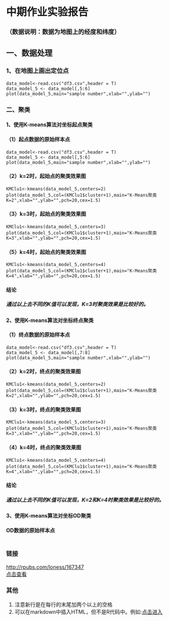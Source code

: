 # 中期作业实验报告
### （数据说明：数据为地图上的经度和纬度）
## 一、数据处理  
### 1、在地图上画出定位点   
  ```{r}
data_model<-read.csv("df3.csv",header = T)
data_model_5 <- data_model[,5:6]
plot(data_model_5,main="sample number",xlab="",ylab="")

```     
### 二、聚类

#### 1、使用K-means算法对坐标起点聚类
####  （1）起点数据的原始样本点
  ```{r}
data_model<-read.csv("df3.csv",header = T)
data_model_5 <- data_model[,5:6]
plot(data_model_5,main="sample number",xlab="",ylab="")

```   

#### （2）k=2时，起始点的聚类效果图
  ```{r}
KMClu1<-kmeans(data_model_5,centers=2)
plot(data_model_5,col=(KMClu1$cluster+1),main="K-Means聚类K=2",xlab="",ylab="",pch=20,cex=1.5)
``` 

####  （3）k=3时，起始点的聚类效果图
  ```{r}
KMClu1<-kmeans(data_model_5,centers=3)
plot(data_model_5,col=(KMClu1$cluster+1),main="K-Means聚类K=3",xlab="",ylab="",pch=20,cex=1.5)
```

####  （5）k=4时，起始点的聚类效果图
  ```{r}
KMClu1<-kmeans(data_model_5,centers=4)
plot(data_model_5,col=(KMClu1$cluster+1),main="K-Means聚类K=4",xlab="",ylab="",pch=20,cex=1.5)
```

####  结论
##### 通过以上去不同的K值可以发现，K=3时聚类效果是比较好的。

#### 2、使用K-means算法对坐标终点聚类

#### （1）终点数据的原始样本点
  ```{r}
data_model<-read.csv("df3.csv",header = T)
data_model_5 <- data_model[,7:8]
plot(data_model_5,main="sample number",xlab="",ylab="")

```   

#### （2）k=2时，终点的聚类效果图
  ```{r}
KMClu1<-kmeans(data_model_5,centers=2)
plot(data_model_5,col=(KMClu1$cluster+1),main="K-Means聚类K=2",xlab="",ylab="",pch=20,cex=1.5)
``` 

####  （3）k=3时，终点的聚类效果图
  ```{r}
KMClu1<-kmeans(data_model_5,centers=3)
plot(data_model_5,col=(KMClu1$cluster+1),main="K-Means聚类K=3",xlab="",ylab="",pch=20,cex=1.5)
```

####  （4）k=4时，终点的聚类效果图
  ```{r}
KMClu1<-kmeans(data_model_5,centers=4)
plot(data_model_5,col=(KMClu1$cluster+1),main="K-Means聚类K=4",xlab="",ylab="",pch=20,cex=1.5)
```

####  结论
##### 通过以上去不同的K值可以发现，K=2和K=4时聚类效果是比较好的。

#### 3、使用K-means算法对坐标OD聚类
####  OD数据的原始样本点
  ```{r}

```    

### 链接   
<http://rpubs.com/loness/167347>   
[点击查看](http://rpubs.com/loness/167347)   


### 其他
1. 注意新行是在每行的末尾加两个以上的空格
2. 可以在markdown中插入HTML，但不是R代码中。例如:<a  href="http://rpubs.com/loness/167347">点击进入</a>
